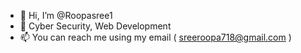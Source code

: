 - 👋 Hi, I’m @Roopasree1
- 👀 Cyber Security, Web Development
- 📫 You can reach me using my email ( sreeroopa718@gmail.com )

<!---
Roopasree1/Roopasree1 is a ✨ special ✨ repository because its `README.md` (this file) appears on your GitHub profile.
You can click the Preview link to take a look at your changes.
--->
